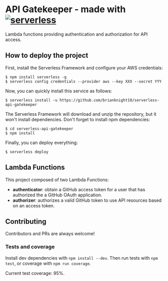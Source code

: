 # API Gatekeeper - made with [![serverless](http://public.serverless.com/badges/v3.svg)](http://www.serverless.com)
Lambda functions providing authentication and authorization for API access.


## How to deploy the project

First, install the Serverless Framework and configure your AWS credentials:


```
$ npm install serverless -g
$ serverless config credentials --provider aws --key XXX --secret YYY
```

Now, you can quickly install this service as follows:

```
$ serverless install -u https://github.com/brianknight10/serverless-api-gatekeeper
```

The Serverless Framework will download and unzip the repository, but it won't install dependencies. Don't forget to install npm dependencies:

```
$ cd serverless-api-gatekeeper
$ npm install
```

Finally, you can deploy everything:

```
$ serverless deploy
```

## Lambda Functions

This project composed of two Lambda Functions:

* **authenticator**: obtain a GitHub access token for a user that has authorized the a GitHub OAuth application.
* **authorizer**: authorizes a valid GitHub token to use API resources
based on an access token.

## Contributing
Contributors and PRs are always welcome!

### Tests and coverage

Install dev dependencies with `npm install --dev`. Then run tests with `npm test`, or coverage with `npm run coverage`.

Current test coverage: 95%.